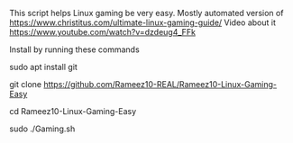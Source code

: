 This script helps Linux gaming be very easy.
Mostly automated version of https://www.christitus.com/ultimate-linux-gaming-guide/
Video about it https://www.youtube.com/watch?v=dzdeug4_FFk

Install by running these commands 

sudo apt install git

git clone https://github.com/Rameez10-REAL/Rameez10-Linux-Gaming-Easy

cd Rameez10-Linux-Gaming-Easy

sudo ./Gaming.sh
